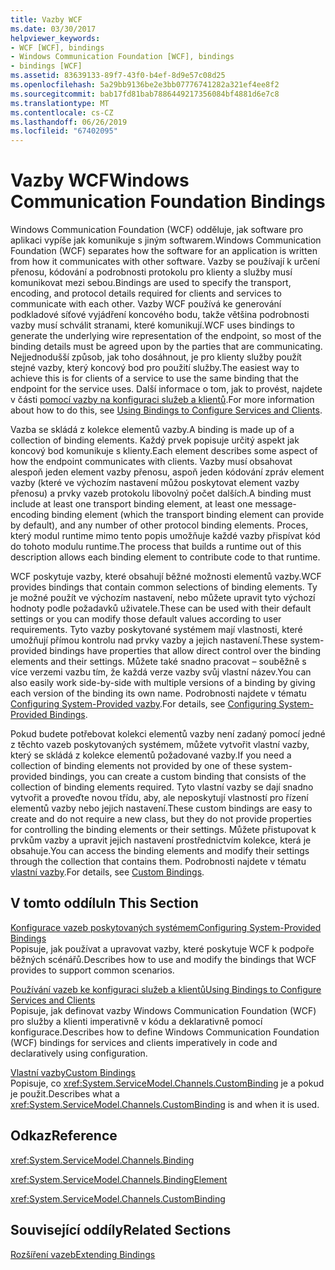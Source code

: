 ```yaml
---
title: Vazby WCF
ms.date: 03/30/2017
helpviewer_keywords:
- WCF [WCF], bindings
- Windows Communication Foundation [WCF], bindings
- bindings [WCF]
ms.assetid: 83639133-89f7-43f0-b4ef-8d9e57c08d25
ms.openlocfilehash: 5a29bb9136be2e3bb07776741282a321ef4ee8f2
ms.sourcegitcommit: bab17fd81bab7886449217356084bf4881d6e7c8
ms.translationtype: MT
ms.contentlocale: cs-CZ
ms.lasthandoff: 06/26/2019
ms.locfileid: "67402095"
---
```

# <a name="windows-communication-foundation-bindings"></a><span data-ttu-id="54472-102">Vazby WCF</span><span class="sxs-lookup"><span data-stu-id="54472-102">Windows Communication Foundation Bindings</span></span>
<span data-ttu-id="54472-103">Windows Communication Foundation (WCF) odděluje, jak software pro aplikaci vypíše jak komunikuje s jiným softwarem.</span><span class="sxs-lookup"><span data-stu-id="54472-103">Windows Communication Foundation (WCF) separates how the software for an application is written from how it communicates with other software.</span></span> <span data-ttu-id="54472-104">Vazby se používají k určení přenosu, kódování a podrobnosti protokolu pro klienty a služby musí komunikovat mezi sebou.</span><span class="sxs-lookup"><span data-stu-id="54472-104">Bindings are used to specify the transport, encoding, and protocol details required for clients and services to communicate with each other.</span></span> <span data-ttu-id="54472-105">Vazby WCF používá ke generování podkladové síťové vyjádření koncového bodu, takže většina podrobnosti vazby musí schválit stranami, které komunikují.</span><span class="sxs-lookup"><span data-stu-id="54472-105">WCF uses bindings to generate the underlying wire representation of the endpoint, so most of the binding details must be agreed upon by the parties that are communicating.</span></span> <span data-ttu-id="54472-106">Nejjednodušší způsob, jak toho dosáhnout, je pro klienty služby použít stejné vazby, který koncový bod pro použití služby.</span><span class="sxs-lookup"><span data-stu-id="54472-106">The easiest way to achieve this is for clients of a service to use the same binding that the endpoint for the service uses.</span></span> <span data-ttu-id="54472-107">Další informace o tom, jak to provést, najdete v části [pomocí vazby na konfiguraci služeb a klientů](~/docs/framework/wcf/using-bindings-to-configure-services-and-clients.md).</span><span class="sxs-lookup"><span data-stu-id="54472-107">For more information about how to do this, see [Using Bindings to Configure Services and Clients](~/docs/framework/wcf/using-bindings-to-configure-services-and-clients.md).</span></span>  
  
 <span data-ttu-id="54472-108">Vazba se skládá z kolekce elementů vazby.</span><span class="sxs-lookup"><span data-stu-id="54472-108">A binding is made up of a collection of binding elements.</span></span> <span data-ttu-id="54472-109">Každý prvek popisuje určitý aspekt jak koncový bod komunikuje s klienty.</span><span class="sxs-lookup"><span data-stu-id="54472-109">Each element describes some aspect of how the endpoint communicates with clients.</span></span> <span data-ttu-id="54472-110">Vazby musí obsahovat alespoň jeden element vazby přenosu, aspoň jeden kódování zpráv element vazby (které ve výchozím nastavení můžou poskytovat element vazby přenosu) a prvky vazeb protokolu libovolný počet dalších.</span><span class="sxs-lookup"><span data-stu-id="54472-110">A binding must include at least one transport binding element, at least one message-encoding binding element (which the transport binding element can provide by default), and any number of other protocol binding elements.</span></span> <span data-ttu-id="54472-111">Proces, který modul runtime mimo tento popis umožňuje každé vazby přispívat kód do tohoto modulu runtime.</span><span class="sxs-lookup"><span data-stu-id="54472-111">The process that builds a runtime out of this description allows each binding element to contribute code to that runtime.</span></span>  
  
 <span data-ttu-id="54472-112">WCF poskytuje vazby, které obsahují běžné možnosti elementů vazby.</span><span class="sxs-lookup"><span data-stu-id="54472-112">WCF provides bindings that contain common selections of binding elements.</span></span> <span data-ttu-id="54472-113">Ty je možné použít ve výchozím nastavení, nebo můžete upravit tyto výchozí hodnoty podle požadavků uživatele.</span><span class="sxs-lookup"><span data-stu-id="54472-113">These can be used with their default settings or you can modify those default values according to user requirements.</span></span> <span data-ttu-id="54472-114">Tyto vazby poskytované systémem mají vlastnosti, které umožňují přímou kontrolu nad prvky vazby a jejich nastavení.</span><span class="sxs-lookup"><span data-stu-id="54472-114">These system-provided bindings have properties that allow direct control over the binding elements and their settings.</span></span> <span data-ttu-id="54472-115">Můžete také snadno pracovat – souběžně s více verzemi vazbu tím, že každá verze vazby svůj vlastní název.</span><span class="sxs-lookup"><span data-stu-id="54472-115">You can also easily work side-by-side with multiple versions of a binding by giving each version of the binding its own name.</span></span> <span data-ttu-id="54472-116">Podrobnosti najdete v tématu [Configuring System-Provided vazby](../../../../docs/framework/wcf/feature-details/configuring-system-provided-bindings.md).</span><span class="sxs-lookup"><span data-stu-id="54472-116">For details, see [Configuring System-Provided Bindings](../../../../docs/framework/wcf/feature-details/configuring-system-provided-bindings.md).</span></span>  
  
 <span data-ttu-id="54472-117">Pokud budete potřebovat kolekci elementů vazby není zadaný pomocí jedné z těchto vazeb poskytovaných systémem, můžete vytvořit vlastní vazby, který se skládá z kolekce elementů požadované vazby.</span><span class="sxs-lookup"><span data-stu-id="54472-117">If you need a collection of binding elements not provided by one of these system-provided bindings, you can create a custom binding that consists of the collection of binding elements required.</span></span> <span data-ttu-id="54472-118">Tyto vlastní vazby se dají snadno vytvořit a proveďte novou třídu, aby, ale neposkytují vlastností pro řízení elementů vazby nebo jejich nastavení.</span><span class="sxs-lookup"><span data-stu-id="54472-118">These custom bindings are easy to create and do not require a new class, but they do not provide properties for controlling the binding elements or their settings.</span></span> <span data-ttu-id="54472-119">Můžete přistupovat k prvkům vazby a upravit jejich nastavení prostřednictvím kolekce, která je obsahuje.</span><span class="sxs-lookup"><span data-stu-id="54472-119">You can access the binding elements and modify their settings through the collection that contains them.</span></span> <span data-ttu-id="54472-120">Podrobnosti najdete v tématu [vlastní vazby](../../../../docs/framework/wcf/extending/custom-bindings.md).</span><span class="sxs-lookup"><span data-stu-id="54472-120">For details, see [Custom Bindings](../../../../docs/framework/wcf/extending/custom-bindings.md).</span></span>  
  
## <a name="in-this-section"></a><span data-ttu-id="54472-121">V tomto oddílu</span><span class="sxs-lookup"><span data-stu-id="54472-121">In This Section</span></span>  
 [<span data-ttu-id="54472-122">Konfigurace vazeb poskytovaných systémem</span><span class="sxs-lookup"><span data-stu-id="54472-122">Configuring System-Provided Bindings</span></span>](../../../../docs/framework/wcf/feature-details/configuring-system-provided-bindings.md)  
 <span data-ttu-id="54472-123">Popisuje, jak používat a upravovat vazby, které poskytuje WCF k podpoře běžných scénářů.</span><span class="sxs-lookup"><span data-stu-id="54472-123">Describes how to use and modify the bindings that WCF provides to support common scenarios.</span></span>  
  
 [<span data-ttu-id="54472-124">Používání vazeb ke konfiguraci služeb a klientů</span><span class="sxs-lookup"><span data-stu-id="54472-124">Using Bindings to Configure Services and Clients</span></span>](../../../../docs/framework/wcf/using-bindings-to-configure-services-and-clients.md)  
 <span data-ttu-id="54472-125">Popisuje, jak definovat vazby Windows Communication Foundation (WCF) pro služby a klienti imperativně v kódu a deklarativně pomocí konfigurace.</span><span class="sxs-lookup"><span data-stu-id="54472-125">Describes how to define Windows Communication Foundation (WCF) bindings for services and clients imperatively in code and declaratively using configuration.</span></span>  
  
 [<span data-ttu-id="54472-126">Vlastní vazby</span><span class="sxs-lookup"><span data-stu-id="54472-126">Custom Bindings</span></span>](../../../../docs/framework/wcf/extending/custom-bindings.md)  
 <span data-ttu-id="54472-127">Popisuje, co <xref:System.ServiceModel.Channels.CustomBinding> je a pokud je použit.</span><span class="sxs-lookup"><span data-stu-id="54472-127">Describes what a <xref:System.ServiceModel.Channels.CustomBinding> is and when it is used.</span></span>  
  
## <a name="reference"></a><span data-ttu-id="54472-128">Odkaz</span><span class="sxs-lookup"><span data-stu-id="54472-128">Reference</span></span>  
 <xref:System.ServiceModel.Channels.Binding>  
  
 <xref:System.ServiceModel.Channels.BindingElement>  
  
 <xref:System.ServiceModel.Channels.CustomBinding>  
  
## <a name="related-sections"></a><span data-ttu-id="54472-129">Související oddíly</span><span class="sxs-lookup"><span data-stu-id="54472-129">Related Sections</span></span>  
 [<span data-ttu-id="54472-130">Rozšíření vazeb</span><span class="sxs-lookup"><span data-stu-id="54472-130">Extending Bindings</span></span>](../../../../docs/framework/wcf/extending/extending-bindings.md)

